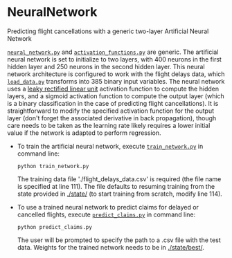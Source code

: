 # NeuralNetwork
Predicting flight cancellations with a generic two-layer Artificial Neural Network


[```neural_network.py```](neural_network.py) and 
[```activation_functions.py```](activation_functions.py) 
are generic. The artificial neural network is set to initialize to two layers, with 
400 neurons in the first hidden layer and 250 neurons in the second hidden layer.
This neural network architecture is configured to work with the flight delays data, 
which [```load_data.py```](```load_data.py```) transforms into 385 binary input variables. 
The neural network uses a 
[leaky rectified linear unit](https://en.wikipedia.org/wiki/Rectifier_(neural_networks)#Leaky_ReLUs) 
activation function to compute the hidden layers, and a sigmoid activation function to 
compute the output layer (which is a binary classification in the case of predicting 
flight cancellations). It is straightforward to modify the specified activation function 
for the output layer (don't forget the associated derivative in back propagation), though 
care needs to be taken as the learning rate likely requires a lower initial value if 
the network is adapted to perform regression.


- To train the artificial neural network, execute 
  [```train_network.py```](train_network.py) in command line:
  ```
  python train_network.py
  ```
  The training data file './flight_delays_data.csv' is required (the file name is 
  specified at line 111). The file defaults to resuming training from the state provided 
  in [./state/](./state) (to start training from scratch, modify line 114).


- To use a trained neural network to predict claims for delayed or cancelled flights, 
  execute [```predict_claims.py```](predict_claims.py) in command line:
  ```
  python predict_claims.py
  ```
  The user will be prompted to specify the path to a .csv file with the test data. 
  Weights for the trained network needs to be in [./state/best/](./state/best).
